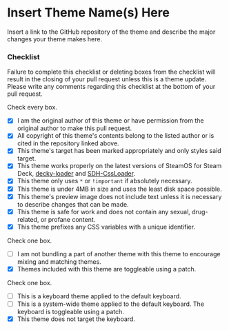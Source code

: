 # Insert Theme Name(s) Here

Insert a link to the GitHub repository of the theme and describe the major changes your theme makes here.

### Checklist

Failure to complete this checklist or deleting boxes from the checklist will result in the closing of your pull request unless this is a theme update. Please write any comments regarding this checklist at the bottom of your pull request.

Check every box.
- [x] I am the original author of this theme or have permission from the original author to make this pull request.
- [x] All copyright of this theme's contents belong to the listed author or is cited in the repository linked above.
- [x] This theme's target has been marked appropriately and only styles said target.
- [x] This theme works properly on the latest versions of SteamOS for Steam Deck, [decky-loader](https://github.com/SteamDeckHomebrew/decky-loader) and [SDH-CssLoader](https://github.com/suchmememanyskill/SDH-CssLoader).
- [x] This theme only uses `*` or `!important` if absolutely necessary.
- [x] This theme is under 4MB in size and uses the least disk space possible.
- [x] This theme's preview image does not include text unless it is necessary to describe changes that can be made.
- [x] This theme is safe for work and does not contain any sexual, drug-related, or profane content.
- [x] This theme prefixes any CSS variables with a unique identifier.

Check one box.
- [ ] I am not bundling a part of another theme with this theme to encourage mixing and matching themes.
- [x] Themes included with this theme are toggleable using a patch.

Check one box.
- [ ] This is a keyboard theme applied to the default keyboard.
- [ ] This is a system-wide theme applied to the default keyboard. The keyboard is toggleable using a patch.
- [x] This theme does not target the keyboard.
